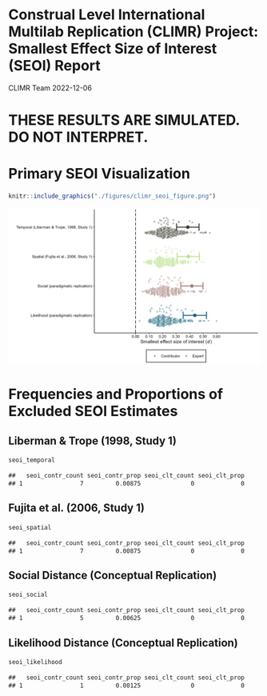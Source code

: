 Construal Level International Multilab Replication (CLIMR) Project:
Smallest Effect Size of Interest (SEOI) Report
================
CLIMR Team
2022-12-06

# **THESE RESULTS ARE SIMULATED. DO NOT INTERPRET.**

# Primary SEOI Visualization

``` r
knitr::include_graphics("./figures/climr_seoi_figure.png")
```

![](./figures/climr_seoi_figure.png)<!-- -->

# Frequencies and Proportions of Excluded SEOI Estimates

## Liberman & Trope (1998, Study 1)

``` r
seoi_temporal
```

    ##   seoi_contr_count seoi_contr_prop seoi_clt_count seoi_clt_prop
    ## 1                7         0.00875              0             0

## Fujita et al. (2006, Study 1)

``` r
seoi_spatial
```

    ##   seoi_contr_count seoi_contr_prop seoi_clt_count seoi_clt_prop
    ## 1                7         0.00875              0             0

## Social Distance (Conceptual Replication)

``` r
seoi_social
```

    ##   seoi_contr_count seoi_contr_prop seoi_clt_count seoi_clt_prop
    ## 1                5         0.00625              0             0

## Likelihood Distance (Conceptual Replication)

``` r
seoi_likelihood
```

    ##   seoi_contr_count seoi_contr_prop seoi_clt_count seoi_clt_prop
    ## 1                1         0.00125              0             0
